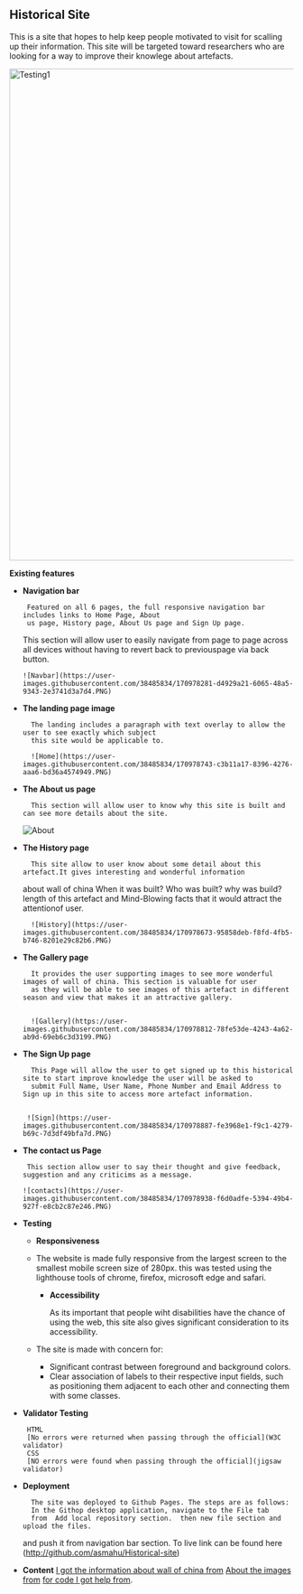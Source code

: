 ## Historical Site
   This is a site that hopes to help keep people motivated to visit for scalling up their information.
   This site will be targeted toward researchers who are looking for a way to improve their knowlege 
   about artefacts.
   
   
   
   <img width="871" alt="Testing1" src="https://user-images.githubusercontent.com/38485834/170986251-6c69d5dc-5d24-45f4-a92d-6a060fe08f6f.png">

   
   
   
 **Existing features**
 
 - **Navigation bar**
    
    	Featured on all 6 pages, the full responsive navigation bar includes links to Home Page, About
        us page, History page, About Us page and Sign Up page. 
	    
	This section will allow user to easily navigate from page to page across all devices without 
	having to revert  back to previouspage via back button.
	     
       ![Navbar](https://user-images.githubusercontent.com/38485834/170978281-d4929a21-6065-48a5-9343-2e3741d3a7d4.PNG)

	      


- **The landing page image**

        The landing includes a paragraph with text overlay to allow the user to see exactly which subject
        this site would be applicable to.
	
        ![Home](https://user-images.githubusercontent.com/38485834/170978743-c3b11a17-8396-4276-aaa6-bd36a4574949.PNG)

   
   
- **The About us page**

        This section will allow user to know why this site is built and can see more details about the site.
        
	![About](https://user-images.githubusercontent.com/38485834/170978628-a5f8e427-7e07-4b1e-aed7-f04dbc168e45.PNG)

	
	
     
- **The History page**
    
        This site allow to user know about some detail about this artefact.It gives interesting and wonderful information
	about wall of china When it was built? Who was built? why was build? length of this artefact and Mind-Blowing facts
	that it would attract the attentionof user.
	

        ![History](https://user-images.githubusercontent.com/38485834/170978673-95858deb-f8fd-4fb5-b746-8201e29c82b6.PNG)

	   
	   
	   
- **The Gallery page**
    
        It provides the user supporting images to see more wonderful images of wall of china. This section is valuable for user 
        as they will be able to see images of this artefact in different season and view that makes it an attractive gallery.
	

        ![Gallery](https://user-images.githubusercontent.com/38485834/170978812-78fe53de-4243-4a62-ab9d-69eb6c3d3199.PNG)


	
	
- **The Sign Up page**
    
        This Page will allow the user to get signed up to this historical site to start improve knowledge the user will be asked to 
        submit Full Name, User Name, Phone Number and Email Address to Sign up in this site to access more artefact information.  
	
	
       ![Sign](https://user-images.githubusercontent.com/38485834/170978887-fe3968e1-f9c1-4279-b69c-7d3df49bfa7d.PNG)

    
    
    
- **The contact us Page**
    
       This section allow user to say their thought and give feedback, suggestion and any criticims as a message.
       
      ![contacts](https://user-images.githubusercontent.com/38485834/170978938-f6d0adfe-5394-49b4-927f-e8cb2c87e246.PNG)


       
       
       
- **Testing**
 
	- **Responsiveness**
	
	 - The website is made fully responsive from the largest screen to the smallest mobile screen size of 280px.
	   this was tested using the lighthouse tools of chrome, firefox, microsoft edge and safari.
	   
       - **Accessibility**
       
       	   As its important that people wiht disabilities have the chance of using the web, this site also gives 
	   significant consideration to its accessibility.
	   
	 - The site is made with concern for:
	   - Significant contrast between foreground and background colors.
	   - Clear association of labels to their respective input fields, such as positioning them adjacent to 
	     each other and connecting them with some classes.
	
- **Validator Testing**
 
       HTML 
       [No errors were returned when passing through the official](W3C validator)
       CSS 
       [NO errors were found when passing through the official](jigsaw validator)
	 
     
- **Deployment** 

        The site was deployed to Github Pages. The steps are as follows:
        In the Githop desktop application, navigate to the File tab 
        from  Add local repository section.  then new file section and upload the files.
	and push it from navigation bar section.
        To live link can be found here (http://github.com/asmahu/Historical-site)

 	
- **Content**
       	[I got the information about wall of china from](https://www.chinahighlights.com)
        [About the images from](http://www.unplash.com)
       	[for code I got help from](http://www.w3school.com).
	 
	

	
	

    
	

  
 
 
